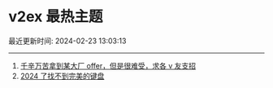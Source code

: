 # v2ex 最热主题

最近更新时间: 2024-02-23 13:03:13

--- 
1. [千辛万苦拿到某大厂 offer，但是很难受，求各 v 友支招](https://www.v2ex.com/t/1017736) 
2. [2024 了找不到完美的键盘](https://www.v2ex.com/t/1017710) 
